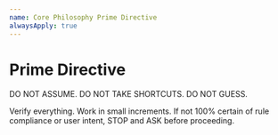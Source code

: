 ```yaml
---
name: Core Philosophy Prime Directive
alwaysApply: true
---
```


# Prime Directive

DO NOT ASSUME. DO NOT TAKE SHORTCUTS. DO NOT GUESS.

Verify everything. Work in small increments. If not 100% certain of rule compliance or user intent, STOP and ASK before proceeding.
